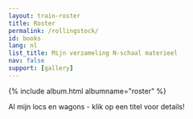 ```yaml
---
layout: train-roster
title: Roster
permalink: /rollingstock/
id: books
lang: nl
list_title: Mijn verzameling N-schaal materieel
nav: false
support: [gallery]
---
```


<!-- simply so (by Jimmy_Xiao) -->

{% include album.html albumname="roster" %}

Al mijn locs en wagons - klik op een titel voor details!

